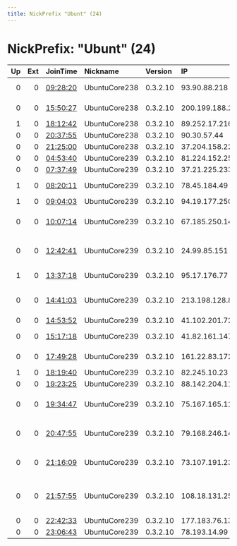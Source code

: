 ```yaml
---
title: NickPrefix "Ubunt" (24)
---
```


# NickPrefix: "Ubunt" (24)

|   Up |   Ext | JoinTime                                                                                            | Nickname      | Version   | IP             | AS                                      | CC   |   ORp |   Dirp | OS    | Contact   |   eFamMembers |
|-----:|------:|:----------------------------------------------------------------------------------------------------|:--------------|:----------|:---------------|:----------------------------------------|:-----|------:|-------:|:------|:----------|--------------:|
|    0 |     0 | [09:28:20](https://metrics.torproject.org/rs.html#details/1D593A0418C1F4C137A6634E63097EC259AEB20C) | UbuntuCore238 | 0.3.2.10  | 93.90.88.218   | Dontechsvyaz LLC                        | ru   | 45718 |      0 | Linux | None      |             1 |
|    0 |     0 | [15:50:27](https://metrics.torproject.org/rs.html#details/5879D6836ADC04E87940DA07DE221A996949F34B) | UbuntuCore238 | 0.3.2.10  | 200.199.188.28 | Telemar Norte Leste S.A.                | br   | 46747 |      0 | Linux | None      |             1 |
|    1 |     0 | [18:12:42](https://metrics.torproject.org/rs.html#details/400784E74F42759C69F89BDAB7C7990696CA9F66) | UbuntuCore238 | 0.3.2.10  | 89.252.17.216  | Freenet Ltd.                            | ua   | 42913 |      0 | Linux | None      |             1 |
|    0 |     0 | [20:37:55](https://metrics.torproject.org/rs.html#details/3E306B7E8EDA8236040B43579AD535BE8A62B36E) | UbuntuCore238 | 0.3.2.10  | 90.30.57.44    | Orange                                  | fr   | 44849 |      0 | Linux | None      |             1 |
|    0 |     0 | [21:25:00](https://metrics.torproject.org/rs.html#details/6D9D8A94608CE78036C45C91259041B0251D8164) | UbuntuCore238 | 0.3.2.10  | 37.204.158.222 | Rostelecom                              | ru   | 38031 |      0 | Linux | None      |             1 |
|    0 |     0 | [04:53:40](https://metrics.torproject.org/rs.html#details/DF1BFB85079140A228CB3B2CC56330A428D0612F) | UbuntuCore239 | 0.3.2.10  | 81.224.152.253 | Telia Company AB                        | se   | 34583 |      0 | Linux | None      |             1 |
|    0 |     0 | [07:37:49](https://metrics.torproject.org/rs.html#details/C46CE927534BD9B9AEBD9F9C30B8C9C1E33AB11D) | UbuntuCore239 | 0.3.2.10  | 37.21.225.233  | Rostelecom                              | ru   | 38545 |      0 | Linux | None      |             1 |
|    1 |     0 | [08:20:11](https://metrics.torproject.org/rs.html#details/2F09A522DECEB405A051069C9A364ECC2A0573E9) | UbuntuCore239 | 0.3.2.10  | 78.45.184.49   | Liberty Global Operations B.V.          | cz   | 34055 |      0 | Linux | None      |             1 |
|    1 |     0 | [09:04:03](https://metrics.torproject.org/rs.html#details/2746EA804D260F7C2B251CB05A3E4EA77B82A1D5) | UbuntuCore239 | 0.3.2.10  | 94.19.177.250  | SkyNet Ltd.                             | ru   | 37621 |      0 | Linux | None      |             1 |
|    0 |     0 | [10:07:14](https://metrics.torproject.org/rs.html#details/2AC54E9757A374D9ADED0E5598573D73B3FDD78F) | UbuntuCore239 | 0.3.2.10  | 67.185.250.146 | Comcast Cable Communications, LLC       | us   | 45157 |      0 | Linux | None      |             1 |
|    0 |     0 | [12:42:41](https://metrics.torproject.org/rs.html#details/301208CD4636A464588253F66582678114561AE6) | UbuntuCore239 | 0.3.2.10  | 24.99.85.151   | Comcast Cable Communications, LLC       | us   | 36327 |      0 | Linux | None      |             1 |
|    1 |     0 | [13:37:18](https://metrics.torproject.org/rs.html#details/E3D77C61EA3DBAB0572862BFFF455583F218110D) | UbuntuCore239 | 0.3.2.10  | 95.17.176.77   | Orange Espagne SA                       | es   | 33077 |      0 | Linux | None      |             1 |
|    0 |     0 | [14:41:03](https://metrics.torproject.org/rs.html#details/580AB45613259F14C4A13E098F5556CB662A336E) | UbuntuCore239 | 0.3.2.10  | 213.198.128.85 | Clouditalia Telecomunicazioni S.p.A.    | it   | 33401 |      0 | Linux | None      |             1 |
|    0 |     0 | [14:53:52](https://metrics.torproject.org/rs.html#details/9FDBD8F2A2CDFB423E53C1245D8E93264E57B686) | UbuntuCore239 | 0.3.2.10  | 41.102.201.72  | Telecom Algeria                         | dz   | 37063 |      0 | Linux | None      |             1 |
|    0 |     0 | [15:17:18](https://metrics.torproject.org/rs.html#details/5D662E548EEC85EF64706012A8407BC58D06D045) | UbuntuCore239 | 0.3.2.10  | 41.82.161.147  | Autonomous System                       | sn   | 12337 |      0 | Linux | None      |             1 |
|    0 |     0 | [17:49:28](https://metrics.torproject.org/rs.html#details/639305FCBF72C2431AC940EE5C161FB1283DFC7C) | UbuntuCore239 | 0.3.2.10  | 161.22.83.172  | Canal Telecom SAS                       | gf   | 43751 |      0 | Linux | None      |             1 |
|    1 |     0 | [18:19:40](https://metrics.torproject.org/rs.html#details/4AC261DB034D154379F01F2C1B4DD6A18CA414C4) | UbuntuCore239 | 0.3.2.10  | 82.245.10.23   | Free SAS                                | fr   | 33707 |      0 | Linux | None      |             1 |
|    0 |     0 | [19:23:25](https://metrics.torproject.org/rs.html#details/09EB1A0BA27F08F1FDF56CCDD02A7AE16ACEC418) | UbuntuCore239 | 0.3.2.10  | 88.142.204.119 | SFR SA                                  | fr   | 43227 |      0 | Linux | None      |             1 |
|    0 |     0 | [19:34:47](https://metrics.torproject.org/rs.html#details/5CAF78F91C8DB836C19118E827CF087A8EF0FCB9) | UbuntuCore239 | 0.3.2.10  | 75.167.165.114 | Qwest Communications Company, LLC       | us   | 45543 |      0 | Linux | None      |             1 |
|    0 |     0 | [20:47:55](https://metrics.torproject.org/rs.html#details/9F29CD92DC38F020F310762A37D83A447CC9D074) | UbuntuCore239 | 0.3.2.10  | 79.168.246.141 | Nos Comunicacoes, S.A.                  | pt   | 35063 |      0 | Linux | None      |             1 |
|    0 |     0 | [21:16:09](https://metrics.torproject.org/rs.html#details/C66158B88D680D0D77F05AE97DA69E233C4C0CEB) | UbuntuCore239 | 0.3.2.10  | 73.107.191.234 | Comcast Cable Communications, LLC       | us   | 39989 |      0 | Linux | None      |             1 |
|    0 |     0 | [21:57:55](https://metrics.torproject.org/rs.html#details/08833FB1DDED443570B27228AA965E966E45598A) | UbuntuCore239 | 0.3.2.10  | 108.18.131.253 | MCI Communications Services, Inc. d/b/a | us   | 43367 |      0 | Linux | None      |             1 |
|    0 |     0 | [22:42:33](https://metrics.torproject.org/rs.html#details/0A89C77A98ACD95A9A4ED692AA2090F399A947ED) | UbuntuCore239 | 0.3.2.10  | 177.183.76.135 | CLARO S.A.                              | br   | 46743 |      0 | Linux | None      |             1 |
|    0 |     0 | [23:06:43](https://metrics.torproject.org/rs.html#details/6D0C4542609935CDD934015CC2EA626EA06F0B67) | UbuntuCore239 | 0.3.2.10  | 78.193.14.99   | Free SAS                                | fr   | 34869 |      0 | Linux | None      |             1 |

